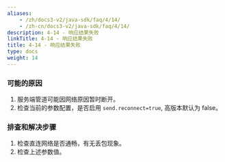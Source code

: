 ```yaml
---
aliases:
    - /zh/docs3-v2/java-sdk/faq/4/14/
    - /zh-cn/docs3-v2/java-sdk/faq/4/14/
description: 4-14 - 响应结果失败
linkTitle: 4-14 - 响应结果失败
title: 4-14 - 响应结果失败
type: docs
weight: 14
---
```







### 可能的原因

1. 服务端管道可能因网络原因暂时断开。
2. 检查当前的参数配置，是否启用 `send.reconnect=true`, 高版本默认为 false。

### 排查和解决步骤

1. 检查直连网络是否通畅，有无丢包现象。
2. 检查上述参数值。

